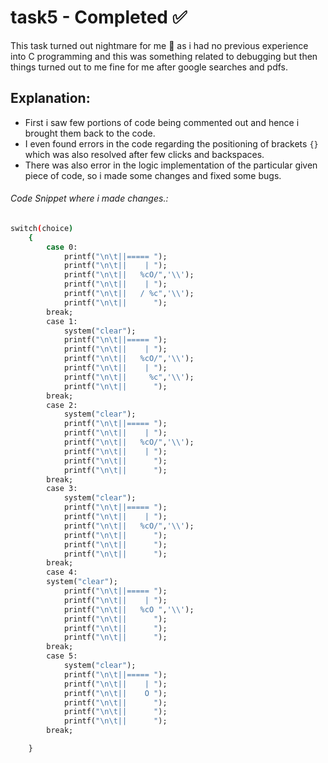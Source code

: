 # task5 - Completed ✅

This task turned out nightmare for me 🤯 as i had no previous experience into C programming and this was something related to debugging but then things turned out to me fine for me after google searches and pdfs.

## Explanation:
- First i saw few portions of code being commented out and hence i brought them back to the code.
- I even found errors in the code regarding the positioning of brackets ```{}``` which was also resolved after few clicks and backspaces.
- There was also error in the logic implementation of the particular given piece of code, so i made some changes and fixed some bugs.
###### Code Snippet where i made changes.:

```sh 
switch(choice)
    {
        case 0:
	        printf("\n\t||===== ");
	        printf("\n\t||    | ");
	        printf("\n\t||   %cO/",'\\');
	        printf("\n\t||    | ");
	        printf("\n\t||   / %c",'\\');
	        printf("\n\t||      ");
	    break;
        case 1:
            system("clear");
	        printf("\n\t||===== ");
	        printf("\n\t||    | ");
	        printf("\n\t||   %cO/",'\\');
	        printf("\n\t||    | ");
	        printf("\n\t||     %c",'\\');
	        printf("\n\t||      ");
	    break;
        case 2:
            system("clear");
	        printf("\n\t||===== ");
	        printf("\n\t||    | ");
	        printf("\n\t||   %cO/",'\\');
	        printf("\n\t||    | ");
	        printf("\n\t||      ");
	        printf("\n\t||      ");
	    break;
        case 3:
            system("clear");
	        printf("\n\t||===== ");
	        printf("\n\t||    | ");
	        printf("\n\t||   %cO/",'\\');
	        printf("\n\t||      ");
	        printf("\n\t||      ");
	        printf("\n\t||      ");
	    break;
        case 4:
        system("clear");
	        printf("\n\t||===== ");
	        printf("\n\t||    | ");
	        printf("\n\t||   %cO ",'\\');
	        printf("\n\t||      ");
	        printf("\n\t||      ");
	        printf("\n\t||      ");
	    break;
        case 5:
            system("clear");
	        printf("\n\t||===== ");
	        printf("\n\t||    | ");
	        printf("\n\t||    O ");
	        printf("\n\t||      ");
	        printf("\n\t||      ");
	        printf("\n\t||      ");
	    break;

    }
```

